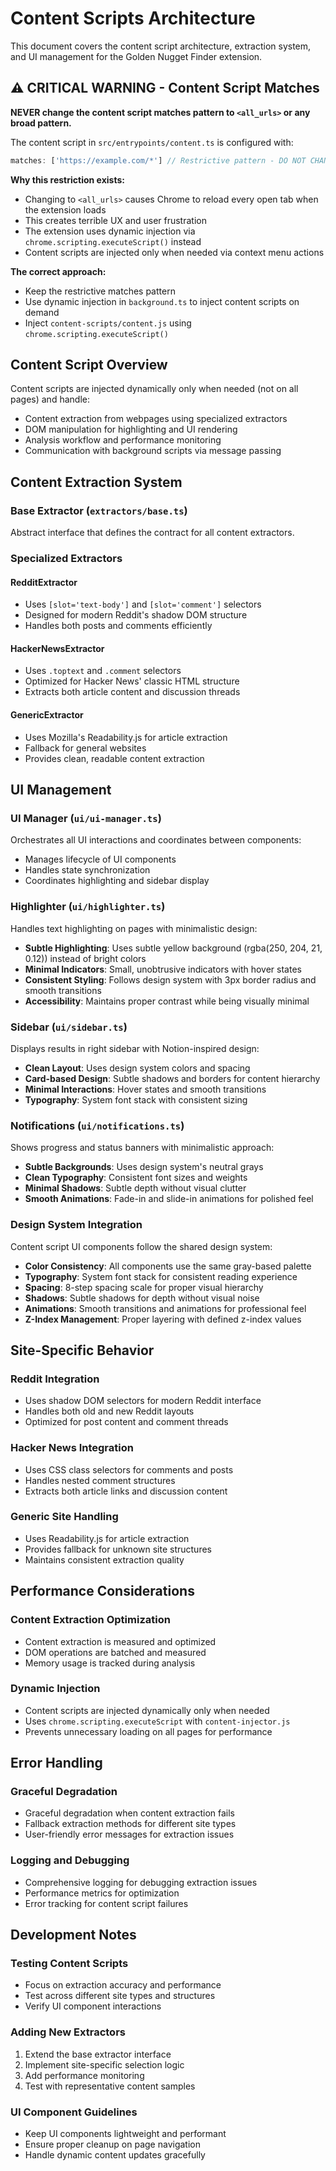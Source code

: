 # Content Scripts Architecture

This document covers the content script architecture, extraction system, and UI management for the Golden Nugget Finder extension.

## ⚠️ CRITICAL WARNING - Content Script Matches

**NEVER change the content script matches pattern to `<all_urls>` or any broad pattern.**

The content script in `src/entrypoints/content.ts` is configured with:
```typescript
matches: ['https://example.com/*'] // Restrictive pattern - DO NOT CHANGE
```

**Why this restriction exists:**
- Changing to `<all_urls>` causes Chrome to reload every open tab when the extension loads
- This creates terrible UX and user frustration
- The extension uses dynamic injection via `chrome.scripting.executeScript()` instead
- Content scripts are injected only when needed via context menu actions

**The correct approach:**
- Keep the restrictive matches pattern
- Use dynamic injection in `background.ts` to inject content scripts on demand
- Inject `content-scripts/content.js` using `chrome.scripting.executeScript()`

## Content Script Overview

Content scripts are injected dynamically only when needed (not on all pages) and handle:
- Content extraction from webpages using specialized extractors
- DOM manipulation for highlighting and UI rendering
- Analysis workflow and performance monitoring
- Communication with background scripts via message passing

## Content Extraction System

### Base Extractor (`extractors/base.ts`)
Abstract interface that defines the contract for all content extractors.

### Specialized Extractors

#### RedditExtractor
- Uses `[slot='text-body']` and `[slot='comment']` selectors
- Designed for modern Reddit's shadow DOM structure
- Handles both posts and comments efficiently

#### HackerNewsExtractor
- Uses `.toptext` and `.comment` selectors
- Optimized for Hacker News' classic HTML structure
- Extracts both article content and discussion threads

#### GenericExtractor
- Uses Mozilla's Readability.js for article extraction
- Fallback for general websites
- Provides clean, readable content extraction

## UI Management

### UI Manager (`ui/ui-manager.ts`)
Orchestrates all UI interactions and coordinates between components:
- Manages lifecycle of UI components
- Handles state synchronization
- Coordinates highlighting and sidebar display

### Highlighter (`ui/highlighter.ts`)
Handles text highlighting on pages with minimalistic design:
- **Subtle Highlighting**: Uses subtle yellow background (rgba(250, 204, 21, 0.12)) instead of bright colors
- **Minimal Indicators**: Small, unobtrusive indicators with hover states
- **Consistent Styling**: Follows design system with 3px border radius and smooth transitions
- **Accessibility**: Maintains proper contrast while being visually minimal

### Sidebar (`ui/sidebar.ts`)
Displays results in right sidebar with Notion-inspired design:
- **Clean Layout**: Uses design system colors and spacing
- **Card-based Design**: Subtle shadows and borders for content hierarchy
- **Minimal Interactions**: Hover states and smooth transitions
- **Typography**: System font stack with consistent sizing

### Notifications (`ui/notifications.ts`)
Shows progress and status banners with minimalistic approach:
- **Subtle Backgrounds**: Uses design system's neutral grays
- **Clean Typography**: Consistent font sizes and weights
- **Minimal Shadows**: Subtle depth without visual clutter
- **Smooth Animations**: Fade-in and slide-in animations for polished feel

### Design System Integration
Content script UI components follow the shared design system:
- **Color Consistency**: All components use the same gray-based palette
- **Typography**: System font stack for consistent reading experience
- **Spacing**: 8-step spacing scale for proper visual hierarchy
- **Shadows**: Subtle shadows for depth without visual noise
- **Animations**: Smooth transitions and animations for professional feel
- **Z-Index Management**: Proper layering with defined z-index values

## Site-Specific Behavior

### Reddit Integration
- Uses shadow DOM selectors for modern Reddit interface
- Handles both old and new Reddit layouts
- Optimized for post content and comment threads

### Hacker News Integration
- Uses CSS class selectors for comments and posts
- Handles nested comment structures
- Extracts both article links and discussion content

### Generic Site Handling
- Uses Readability.js for article extraction
- Provides fallback for unknown site structures
- Maintains consistent extraction quality

## Performance Considerations

### Content Extraction Optimization
- Content extraction is measured and optimized
- DOM operations are batched and measured
- Memory usage is tracked during analysis

### Dynamic Injection
- Content scripts are injected dynamically only when needed
- Uses `chrome.scripting.executeScript` with `content-injector.js`
- Prevents unnecessary loading on all pages for performance

## Error Handling

### Graceful Degradation
- Graceful degradation when content extraction fails
- Fallback extraction methods for different site types
- User-friendly error messages for extraction issues

### Logging and Debugging
- Comprehensive logging for debugging extraction issues
- Performance metrics for optimization
- Error tracking for content script failures

## Development Notes

### Testing Content Scripts
- Focus on extraction accuracy and performance
- Test across different site types and structures
- Verify UI component interactions

### Adding New Extractors
1. Extend the base extractor interface
2. Implement site-specific selection logic
3. Add performance monitoring
4. Test with representative content samples

### UI Component Guidelines
- Keep UI components lightweight and performant
- Ensure proper cleanup on page navigation
- Handle dynamic content updates gracefully